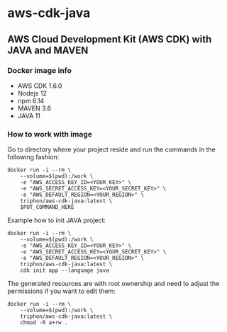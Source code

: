# aws-cdk-java

## AWS Cloud Development Kit (AWS CDK) with JAVA and MAVEN

### Docker image info

- AWS CDK 1.6.0
- Nodejs 12
- npm 6.14
- MAVEN 3.6
- JAVA 11

### How to work with image

Go to directory where your project reside and run the commands in the following fashion:

```
docker run -i --rm \
	--volume=$(pwd):/work \
	-e "AWS_ACCESS_KEY_ID=<YOUR_KEY>" \
	-e "AWS_SECRET_ACCESS_KEY=<YOUR_SECRET_KEY>" \
	-e "AWS_DEFAULT_REGION=<YOUR_REGION>" \
	triphon/aws-cdk-java:latest \
	$PUT_COMMAND_HERE
```

Example how to init JAVA project:
```
docker run -i --rm \
	--volume=$(pwd):/work \
	-e "AWS_ACCESS_KEY_ID=<YOUR_KEY>" \
	-e "AWS_SECRET_ACCESS_KEY=<YOUR_SECRET_KEY>" \
	-e "AWS_DEFAULT_REGION=<YOUR_REGION>" \
	triphon/aws-cdk-java:latest \
	cdk init app --language java
```

The generated resources are with root ownership and need to adjust the permissions if you want to edit them:

```
docker run -i --rm \
	--volume=$(pwd):/work \
	triphon/aws-cdk-java:latest \
	chmod -R a+rw .
```





